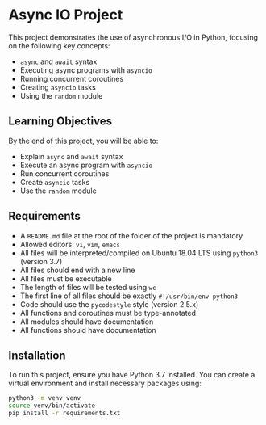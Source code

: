 # Async IO Project

This project demonstrates the use of asynchronous I/O in Python, focusing on the following key concepts:
- `async` and `await` syntax
- Executing async programs with `asyncio`
- Running concurrent coroutines
- Creating `asyncio` tasks
- Using the `random` module

## Learning Objectives

By the end of this project, you will be able to:
- Explain `async` and `await` syntax
- Execute an async program with `asyncio`
- Run concurrent coroutines
- Create `asyncio` tasks
- Use the `random` module

## Requirements

- A `README.md` file at the root of the folder of the project is mandatory
- Allowed editors: `vi`, `vim`, `emacs`
- All files will be interpreted/compiled on Ubuntu 18.04 LTS using `python3` (version 3.7)
- All files should end with a new line
- All files must be executable
- The length of files will be tested using `wc`
- The first line of all files should be exactly `#!/usr/bin/env python3`
- Code should use the `pycodestyle` style (version 2.5.x)
- All functions and coroutines must be type-annotated
- All modules should have documentation
- All functions should have documentation

## Installation

To run this project, ensure you have Python 3.7 installed. You can create a virtual environment and install necessary packages using:

```sh
python3 -m venv venv
source venv/bin/activate
pip install -r requirements.txt
